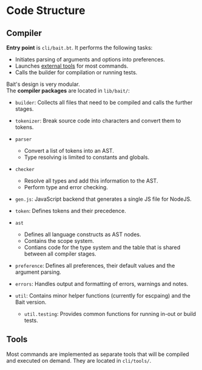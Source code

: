 # Code Structure
## Compiler
**Entry point** is `cli/bait.bt`. It performs the following tasks:
- Initiates parsing of arguments and options into preferences.
- Launches [external tools](#tools) for most commands.
- Calls the builder for compilation or running tests.

Bait's design is very modular.<br>
The **compiler packages** are located in `lib/bait/`:
- `builder`: Collects all files that need to be compiled and calls the further stages.

- `tokenizer`: Break source code into characters and convert them to tokens.

- `parser`
  - Convert a list of tokens into an AST.
  - Type resolving is limited to constants and globals.

- `checker`
  - Resolve all types and add this information to the AST.
  - Perform type and error checking.

- `gen.js`: JavaScript backend that generates a single JS file for NodeJS.

- `token`: Defines tokens and their precedence.

- `ast`
  - Defines all language constructs as AST nodes.
  - Contains the scope system.
  - Contians code for the type system and the table that is shared between all compiler stages.

- `preference`: Defines all preferences, their default values and the argument parsing.

- `errors`: Handles output and formatting of errors, warnings and notes.

- `util`: Contains minor helper functions (currently for escpaing) and the Bait version.
  - `util.testing`: Provides common functions for running in-out or build tests.

## Tools
Most commands are implemented as separate tools that will be compiled and executed on demand.
They are located in `cli/tools/`.
